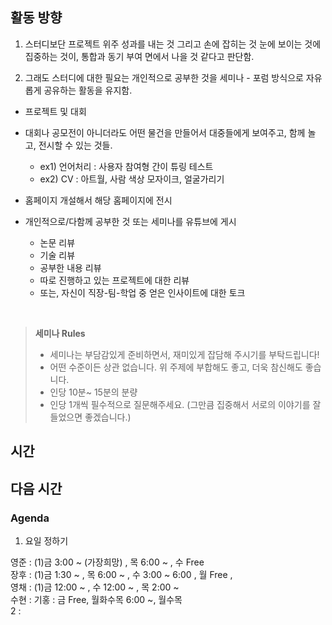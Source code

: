 
## 활동 방향


1. 스터디보단 프로젝트 위주 성과를 내는 것 그리고 손에 잡히는 것 눈에 보이는 것에 집중하는 것이, 통합과 동기 부여 면에서 나을 것 같다고 판단함.

2. 그래도 스터디에 대한 필요는 개인적으로 공부한 것을 세미나 - 포럼 방식으로 자유롭게 공유하는 활동을 유지함.

 - 프로젝트 및 대회

 - 대회나 공모전이 아니더라도 어떤 물건을 만들어서 대중들에게 보여주고, 함께 놀고, 전시할 수 있는 것들.
    - ex1) 언어처리 : 사용자 참여형 간이 튜링 테스트
    - ex2) CV : 아트월, 사람 색상 모자이크, 얼굴가리기
 
 
 - 홈페이지 개설해서 해당 홈페이지에 전시
 
 
 - 개인적으로/다함께 공부한 것 또는 세미나를 유튜브에 게시
    - 논문 리뷰
    - 기술 리뷰
    - 공부한 내용 리뷰
    - 따로 진행하고 있는 프로젝트에 대한 리뷰
    - 또는, 자신이 직장-팀-학업 중 얻은 인사이트에 대한 토크
    
    
<br>

> **세미나 Rules**
> - 세미나는 부담감있게 준비하면서, 재미있게 잡담해 주시기를 부탁드립니다!
> - 어떤 수준이든 상관 없습니다. 위 주제에 부합해도 좋고, 더욱 참신해도 좋습니다.
> - 인당 10분~ 15분의 분량
> - 인당 1개씩 필수적으로 질문해주세요. (그만큼 집중해서 서로의 이야기를 잘 들었으면 좋겠습니다.)


## 시간




## 다음 시간


### Agenda

1. 요일 정하기

영준 : (1)금 3:00 ~ (가장희망) , 목 6:00 ~ , 수 Free <br>
장후 : (1)금 1:30 ~  , 목 6:00 ~ , 수 3:00 ~ 6:00 , 월 Free , <br>
영채 : (1)금 12:00 ~ , 수 12:00 ~ ,  목 2:00 ~ <br>
수현 : 
기홍 : 금 Free, 월화수목 6:00 ~, 월수목<br>
2 : <br>



